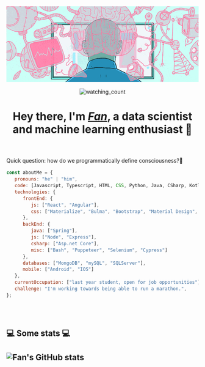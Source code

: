 <img src="https://raw.githubusercontent.com/victorlifan/victorlifan/main/img/1590774165475.gif"/>

<p align='center'>
<img src="https://komarev.com/ghpvc/?username=victorlifan&color=brightgreen" alt="watching_count" />
</p>


<header>
<h1>Hey there, I'm <strong><em><a href="https://www.linkedin.com/in/victorlifan">Fan</a></em></strong>, a data scientist and machine learning enthusiast 🕺</h1>
</header>

Quick question: how do we programmatically define consciousness?🤯


```javascript
const aboutMe = {
   pronouns: "he" | "him",
   code: [Javascript, Typescript, HTML, CSS, Python, Java, CSharp, Kotlin, Swift],
   technologies: {
      frontEnd: {
         js: ["React", "Angular"],
         css: ["Materialize", "Bulma", "Bootstrap", "Material Design", "Semantic UI"]
      },
      backEnd: {
         java: ["Spring"],
         js: ["Node", "Express"],
         csharp: ["Asp.net Core"],
         misc: ["Bash", "Puppeteer", "Selenium", "Cypress"]
      },
      databases: ["MongoDB", "mySQL", "SQLServer"],
      mobile: ["Android", "IOS"]
   },
   currentOccupation: ["last year student, open for job opportunities"],
   challenge: "I'm working towards being able to run a marathon.",
};
```
</br></br>
<h2>💻 Some stats 💻</h2>

![Fan's GitHub stats](https://github-readme-stats.vercel.app/api?username=Victorlifan&show_icons=true&theme=cobalt)
---
